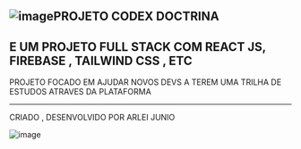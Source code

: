 ![image](https://github.com/user-attachments/assets/6f9f26d4-65ad-440e-a15a-d6ea53e2a8c3)PROJETO CODEX DOCTRINA
-----------------------
E UM PROJETO FULL STACK COM
REACT JS, FIREBASE , TAILWIND CSS , ETC
------------------------

PROJETO FOCADO EM AJUDAR NOVOS DEVS
A TEREM UMA TRILHA DE ESTUDOS ATRAVES
DA PLATAFORMA

-----------------------

CRIADO , DESENVOLVIDO POR ARLEI JUNIO

![image](https://github.com/user-attachments/assets/d4dd66fc-6b15-4f3b-8667-0a06ec10ee42)
